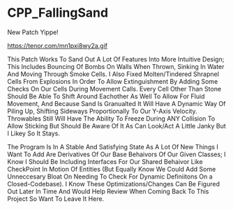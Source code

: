 # CPP_FallingSand
New Patch Yippe! 

https://tenor.com/mn1pxi8wy2a.gif

 This Patch Works To Sand Out A Lot Of Features Into More Intuitive Design; This Includes Bouncing Of Bombs On Walls When Thrown, Sinking In Water And Moving Through Smoke Cells. I Also Fixed Molten/Tindered Shrapnel Cells From Explosions In Order To Allow Extinguishment By Adding Some Checks On Our Cells During Movement Calls. Every Cell Other Than Stone Should Be Able To Shift Around Eachother As Well To Allow For Fluid Movement, And Because Sand Is Granualted It Will Have A Dynamic Way Of Piling Up, Shifting Sideways Proportionally To Our Y-Axis Velocity. Throwables Still Will Have The Ability To Freeze During ANY Collision To Allow Sticking But Should Be Aware Of It As Can Look/Act A Little Janky But I Likey So It Stays.

The Program Is In A Stable And Satisfying State As A Lot Of New Things I Want To Add Are Derivatives Of Our Base Behaivors Of Our Given Classes; I Know I Should Be Including Interfaces For Our Shared Behaivor Like CheckPoint In Motion Of Entities (But Equally Know We Could Add Some Unneccesary Bloat On Needing To Check For Dynamic Definiitons On a Closed-Codebase). I Know These Optimizations/Changes Can Be Figured Out Later In Time And Would Help Review When Coming Back To This Project So Want To Leave It Here.

